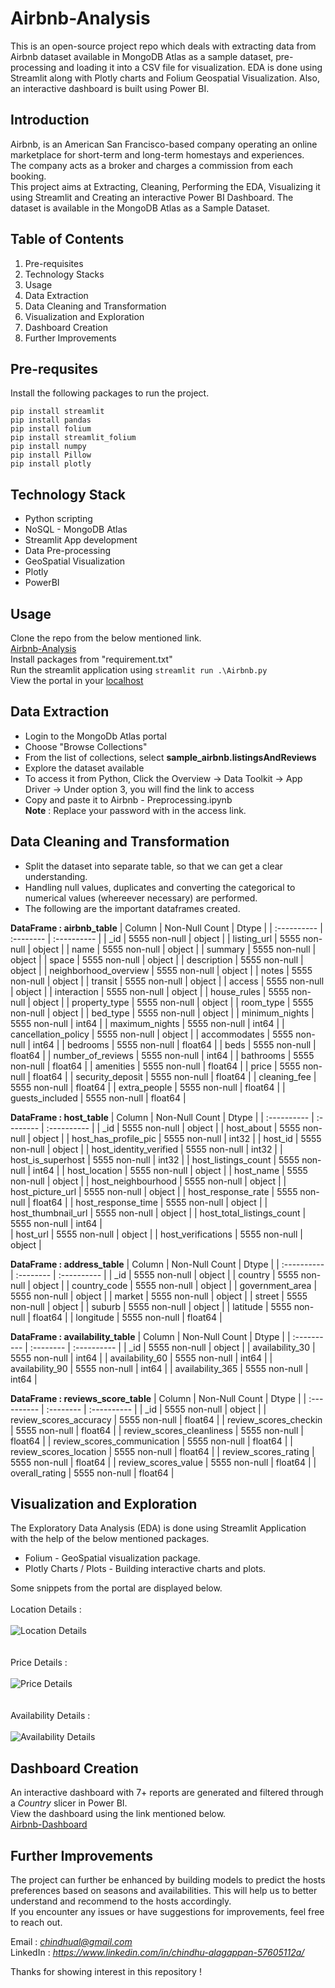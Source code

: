 # Airbnb-Analysis
This is an open-source project repo which deals with extracting data from Airbnb dataset available in MongoDB Atlas as a sample dataset, pre-processing and loading it into a CSV file for visualization. EDA is done using Streamlit along with Plotly charts and Folium Geospatial Visualization. Also, an interactive dashboard is built using Power BI.

## Introduction
Airbnb, is an American San Francisco-based company operating an online marketplace for short-term and long-term homestays and experiences.  
The company acts as a broker and charges a commission from each booking.  
This project aims at Extracting, Cleaning, Performing the EDA, Visualizing it using Streamlit and Creating an interactive Power BI Dashboard. The dataset is available in the MongoDB Atlas as a Sample Dataset.  

## Table of Contents
1. Pre-requisites
2. Technology Stacks 
3. Usage
4. Data Extraction
5. Data Cleaning and Transformation
6. Visualization and Exploration
7. Dashboard Creation
8. Further Improvements  

## Pre-requsites
Install the following packages to run the project. 
```
pip install streamlit
pip install pandas
pip install folium
pip install streamlit_folium
pip install numpy
pip install Pillow
pip install plotly

```

## Technology Stack
- Python scripting 
- NoSQL - MongoDB Atlas
- Streamlit App development
- Data Pre-processing
- GeoSpatial Visualization
- Plotly
- PowerBI  

## Usage
Clone the repo from the below mentioned link.  
[Airbnb-Analysis](https://github.com/Chindhu-Alagappan/Airbnb-Analysis.git)   
Install packages from "requirement.txt"  
Run the streamlit application using `streamlit run .\Airbnb.py`  
View the portal in your [localhost](http://localhost:8501/)    

## Data Extraction 
- Login to the MongoDb Atlas portal  
- Choose "Browse Collections"  
- From the list of collections, select **sample_airbnb.listingsAndReviews**  
- Explore the dataset available  
- To access it from Python, Click the Overview -> Data Toolkit -> App Driver -> Under option 3, you will find the link to access  
- Copy and paste it to Airbnb - Preprocessing.ipynb  
**Note** : Replace your password with <password> in the access link.  

## Data Cleaning and Transformation
- Split the dataset into separate table, so that we can get a clear understanding.
- Handling null values, duplicates and converting the categorical to numerical values (whereever necessary) are performed.
- The following are the important dataframes created.

**DataFrame : airbnb_table**
| Column | Non-Null Count | Dtype |
| :---------- | :-------- | :---------- |
| _id | 5555 non-null | object |
| listing_url | 5555 non-null | object |
| name | 5555 non-null | object |
| summary | 5555 non-null | object |
| space | 5555 non-null | object |
| description | 5555 non-null | object |
| neighborhood_overview | 5555 non-null | object |
| notes | 5555 non-null | object |
| transit | 5555 non-null | object |
| access | 5555 non-null | object |
| interaction | 5555 non-null | object |
| house_rules | 5555 non-null | object |
| property_type | 5555 non-null | object |
| room_type | 5555 non-null | object |
| bed_type | 5555 non-null | object |
| minimum_nights | 5555 non-null | int64 |
| maximum_nights | 5555 non-null | int64 |
| cancellation_policy | 5555 non-null | object |
| accommodates | 5555 non-null | int64 |
| bedrooms | 5555 non-null | float64 |
| beds | 5555 non-null | float64 |
| number_of_reviews | 5555 non-null | int64 |
| bathrooms | 5555 non-null | float64 |
| amenities | 5555 non-null | float64 |
| price | 5555 non-null | float64 |
| security_deposit | 5555 non-null | float64 |
| cleaning_fee | 5555 non-null | float64 |
| extra_people | 5555 non-null | float64 |
| guests_included | 5555 non-null | float64 |

**DataFrame : host_table**
| Column | Non-Null Count | Dtype |
| :---------- | :-------- | :---------- |
| _id | 5555 non-null | object |
| host_about | 5555 non-null | object |
| host_has_profile_pic | 5555 non-null | int32 |
| host_id | 5555 non-null | object |
| host_identity_verified | 5555 non-null | int32 |
| host_is_superhost | 5555 non-null | int32 |
| host_listings_count | 5555 non-null | int64 |
| host_location | 5555 non-null | object |
| host_name | 5555 non-null | object |
| host_neighbourhood | 5555 non-null | object |
| host_picture_url | 5555 non-null | object |
| host_response_rate | 5555 non-null | float64 |
| host_response_time | 5555 non-null | object |
| host_thumbnail_url | 5555 non-null | object |
| host_total_listings_count | 5555 non-null | int64 |  
| host_url | 5555 non-null | object |
| host_verifications | 5555 non-null | object |

**DataFrame : address_table**
| Column | Non-Null Count | Dtype |
| :---------- | :-------- | :---------- |
| _id | 5555 non-null | object |
| country | 5555 non-null | object |
| country_code | 5555 non-null | object |
| government_area | 5555 non-null | object |
| market | 5555 non-null | object |
| street | 5555 non-null | object |
| suburb | 5555 non-null | object |
| latitude | 5555 non-null | float64 |
| longitude | 5555 non-null | float64 |

**DataFrame : availability_table**
| Column | Non-Null Count | Dtype |
| :---------- | :-------- | :---------- |
| _id | 5555 non-null | object |
| availability_30 | 5555 non-null | int64 |
| availability_60 | 5555 non-null | int64 |
| availability_90 | 5555 non-null | int64 |
| availability_365 | 5555 non-null | int64 |

**DataFrame : reviews_score_table**
| Column | Non-Null Count | Dtype |
| :---------- | :-------- | :---------- |
| _id | 5555 non-null | object |
| review_scores_accuracy | 5555 non-null | float64 |
| review_scores_checkin | 5555 non-null | float64 |
| review_scores_cleanliness | 5555 non-null | float64 |
| review_scores_communication | 5555 non-null | float64 |
| review_scores_location | 5555 non-null | float64 |
| review_scores_rating | 5555 non-null | float64 |
| review_scores_value | 5555 non-null | float64 |
| overall_rating | 5555 non-null | float64 |

## Visualization and Exploration
The Exploratory Data Analysis (EDA) is done using Streamlit Application with the help of the below mentioned packages.  
- Folium - GeoSpatial visualization package.  
- Plotly Charts / Plots - Building interactive charts and plots.
  
Some snippets from the portal are displayed below. <br><br>
Location Details :  <br><br>
![Location Details](https://github.com/Chindhu-Alagappan/Airbnb-Analysis/blob/1c1ea2d971d708ac6fba237c9f981822df861a74/Output%20Snapshots/Image_2.png)
<br>
<br>
<br>
Price Details :  <br><br>
![Price Details](https://github.com/Chindhu-Alagappan/Airbnb-Analysis/blob/1c1ea2d971d708ac6fba237c9f981822df861a74/Output%20Snapshots/Image_6.png)
<br>
<br>
<br>
Availability Details :  <br><br>
![Availability Details](https://github.com/Chindhu-Alagappan/Airbnb-Analysis/blob/1c1ea2d971d708ac6fba237c9f981822df861a74/Output%20Snapshots/Image_7.png)  

## Dashboard Creation
An interactive dashboard with 7+ reports are generated and filtered through a *Country* slicer in Power BI.  
View the dashboard using the link mentioned below.  
[Airbnb-Dashboard](https://github.com/Chindhu-Alagappan/Airbnb-Analysis/blob/1c1ea2d971d708ac6fba237c9f981822df861a74/Airbnb%20-%20Dashboard.png)

## Further Improvements  
The project can further be enhanced by building models to predict the hosts preferences based on seasons and availabilities. This will help us to better understand and recommend to the hosts accordingly.  
If you encounter any issues or have suggestions for improvements, feel free to reach out.  
  
Email : *chindhual@gmail.com*  
LinkedIn : *https://www.linkedin.com/in/chindhu-alagappan-57605112a/*
  
Thanks for showing interest in this repository ! 
